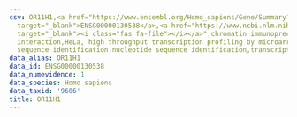 ```yaml
---
csv: OR11H1,<a href="https://www.ensembl.org/Homo_sapiens/Gene/Summary?db=core;g=ENSG00000130538"
  target="_blank">ENSG00000130538</a>,<a href="https://www.ncbi.nlm.nih.gov/pubmed/17216044"
  target="_blank"><i class="fas fa-file"></i></a>",chromatin immunoprecipitation assay,direct
  interaction,HeLa, high throughput transcription profiling by microarray,nucleotide
  sequence identification,nucleotide sequence identification,transcriptional regulation,
data_alias: OR11H1
data_id: ENSG00000130538
data_numevidence: 1
data_species: Homo sapiens
data_taxid: '9606'
title: OR11H1
---
```

